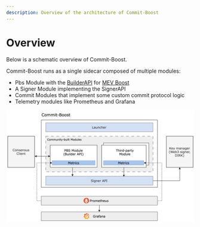 ```yaml
---
description: Overview of the architecture of Commit-Boost
---
```


# Overview

Below is a schematic overview of Commit-Boost.

Commit-Boost runs as a single sidecar composed of multiple modules:
- Pbs Module with the [BuilderAPI](https://ethereum.github.io/builder-specs/) for [MEV Boost](https://docs.flashbots.net/flashbots-mev-boost/architecture-overview/specifications)
- A Signer Module implementing the SignerAPI
- Commit Modules that implement some custom commit protocol logic
- Telemetry modules like Prometheus and Grafana

![architecture](./img/architecture.png)
